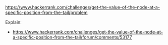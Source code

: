https://www.hackerrank.com/challenges/get-the-value-of-the-node-at-a-specific-position-from-the-tail/problem

Explain:
- https://www.hackerrank.com/challenges/get-the-value-of-the-node-at-a-specific-position-from-the-tail/forum/comments/53177
